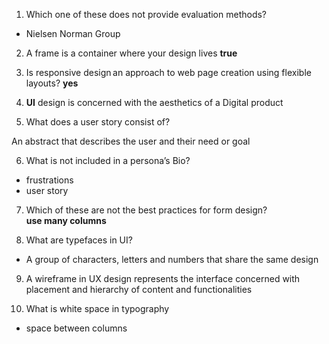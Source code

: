 1. Which one of these does not provide evaluation methods? 
- Nielsen Norman Group

2. A frame is a container where your design lives
**true**

3. Is responsive design an approach to web page creation using flexible layouts?
**yes**

4. **UI** design is concerned with the aesthetics of a Digital product

5. What does a user story consist of? 

An abstract that describes the user and their need or goal

6. What is not included in a persona’s Bio?  
- frustrations
- user story

7. Which of these are not the best practices for form design?  
**use many columns**

8. What are typefaces in UI?
- A group of characters, letters and numbers that share the same design

9. A wireframe in UX design represents the interface concerned with placement and hierarchy of content and functionalities

10. What is white space in typography
- space between columns
